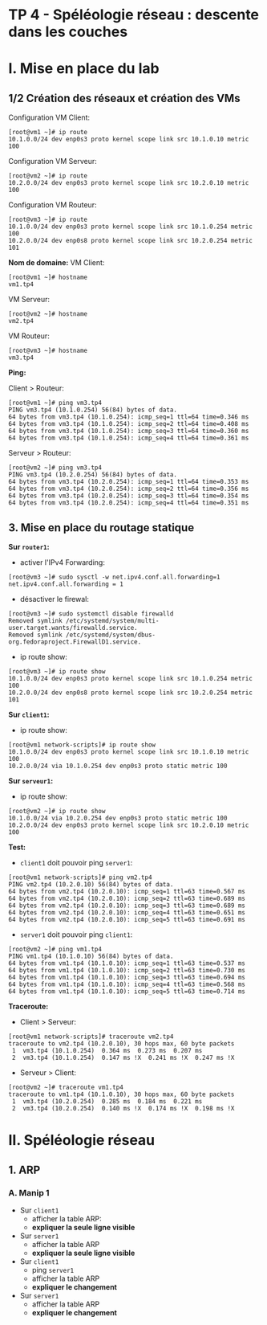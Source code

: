 # TP 4 - Spéléologie réseau : descente dans les couches
# I. Mise en place du lab
## 1/2 Création des réseaux et création des VMs
Configuration VM Client:
```
[root@vm1 ~]# ip route
10.1.0.0/24 dev enp0s3 proto kernel scope link src 10.1.0.10 metric 100
```
Configuration VM Serveur:
```
[root@vm2 ~]# ip route
10.2.0.0/24 dev enp0s3 proto kernel scope link src 10.2.0.10 metric 100
```
Configuration VM Routeur:
```
[root@vm3 ~]# ip route
10.1.0.0/24 dev enp0s3 proto kernel scope link src 10.1.0.254 metric 100
10.2.0.0/24 dev enp0s8 proto kernel scope link src 10.2.0.254 metric 101
```

**Nom de domaine:**
VM Client:
```
[root@vm1 ~]# hostname
vm1.tp4
```
VM Serveur:
```
[root@vm2 ~]# hostname
vm2.tp4
```
VM Routeur:
```
[root@vm3 ~]# hostname
vm3.tp4
```

**Ping:**

Client > Routeur:
```
[root@vm1 ~]# ping vm3.tp4
PING vm3.tp4 (10.1.0.254) 56(84) bytes of data.
64 bytes from vm3.tp4 (10.1.0.254): icmp_seq=1 ttl=64 time=0.346 ms
64 bytes from vm3.tp4 (10.1.0.254): icmp_seq=2 ttl=64 time=0.408 ms
64 bytes from vm3.tp4 (10.1.0.254): icmp_seq=3 ttl=64 time=0.360 ms
64 bytes from vm3.tp4 (10.1.0.254): icmp_seq=4 ttl=64 time=0.361 ms
```
Serveur > Routeur:
```
[root@vm2 ~]# ping vm3.tp4
PING vm3.tp4 (10.2.0.254) 56(84) bytes of data.
64 bytes from vm3.tp4 (10.2.0.254): icmp_seq=1 ttl=64 time=0.353 ms
64 bytes from vm3.tp4 (10.2.0.254): icmp_seq=2 ttl=64 time=0.356 ms
64 bytes from vm3.tp4 (10.2.0.254): icmp_seq=3 ttl=64 time=0.354 ms
64 bytes from vm3.tp4 (10.2.0.254): icmp_seq=4 ttl=64 time=0.351 ms
```
## 3. Mise en place du routage statique
**Sur  `router1`:** 
* activer l'IPv4 Forwarding:
```
[root@vm3 ~]# sudo sysctl -w net.ipv4.conf.all.forwarding=1
net.ipv4.conf.all.forwarding = 1
```
* désactiver le firewal:
```
[root@vm3 ~]# sudo systemctl disable firewalld
Removed symlink /etc/systemd/system/multi-user.target.wants/firewalld.service.
Removed symlink /etc/systemd/system/dbus-org.fedoraproject.FirewallD1.service.
```
* ip route show:
```
[root@vm3 ~]# ip route show
10.1.0.0/24 dev enp0s3 proto kernel scope link src 10.1.0.254 metric 100
10.2.0.0/24 dev enp0s8 proto kernel scope link src 10.2.0.254 metric 101
```

**Sur  `client1`:**
* ip route show:
 ```
[root@vm1 network-scripts]# ip route show
10.1.0.0/24 dev enp0s3 proto kernel scope link src 10.1.0.10 metric 100
10.2.0.0/24 via 10.1.0.254 dev enp0s3 proto static metric 100
```

**Sur  `serveur1`:**
* ip route show:
 ```
[root@vm2 ~]# ip route show
10.1.0.0/24 via 10.2.0.254 dev enp0s3 proto static metric 100
10.2.0.0/24 dev enp0s3 proto kernel scope link src 10.2.0.10 metric 100
```

**Test:**
* `client1`  doit pouvoir ping  `server1`:
```
[root@vm1 network-scripts]# ping vm2.tp4
PING vm2.tp4 (10.2.0.10) 56(84) bytes of data.
64 bytes from vm2.tp4 (10.2.0.10): icmp_seq=1 ttl=63 time=0.567 ms
64 bytes from vm2.tp4 (10.2.0.10): icmp_seq=2 ttl=63 time=0.689 ms
64 bytes from vm2.tp4 (10.2.0.10): icmp_seq=3 ttl=63 time=0.689 ms
64 bytes from vm2.tp4 (10.2.0.10): icmp_seq=4 ttl=63 time=0.651 ms
64 bytes from vm2.tp4 (10.2.0.10): icmp_seq=5 ttl=63 time=0.691 ms
```
* `server1`  doit pouvoir ping  `client1`:
```
[root@vm2 ~]# ping vm1.tp4
PING vm1.tp4 (10.1.0.10) 56(84) bytes of data.
64 bytes from vm1.tp4 (10.1.0.10): icmp_seq=1 ttl=63 time=0.537 ms
64 bytes from vm1.tp4 (10.1.0.10): icmp_seq=2 ttl=63 time=0.730 ms
64 bytes from vm1.tp4 (10.1.0.10): icmp_seq=3 ttl=63 time=0.694 ms
64 bytes from vm1.tp4 (10.1.0.10): icmp_seq=4 ttl=63 time=0.568 ms
64 bytes from vm1.tp4 (10.1.0.10): icmp_seq=5 ttl=63 time=0.714 ms
```
**Traceroute:**
* Client > Serveur:
```
[root@vm1 network-scripts]# traceroute vm2.tp4
traceroute to vm2.tp4 (10.2.0.10), 30 hops max, 60 byte packets
 1  vm3.tp4 (10.1.0.254)  0.364 ms  0.273 ms  0.207 ms
 2  vm3.tp4 (10.1.0.254)  0.147 ms !X  0.241 ms !X  0.247 ms !X
```
* Serveur > Client:
```
[root@vm2 ~]# traceroute vm1.tp4
traceroute to vm1.tp4 (10.1.0.10), 30 hops max, 60 byte packets
 1  vm3.tp4 (10.2.0.254)  0.285 ms  0.184 ms  0.221 ms
 2  vm3.tp4 (10.2.0.254)  0.140 ms !X  0.174 ms !X  0.198 ms !X
```
# II. Spéléologie réseau
## 1. ARP
### **A. Manip 1**

* Sur  `client1`
    * afficher la table ARP:
    -   **expliquer la seule ligne visible**
* Sur  `server1`
    -   afficher la table ARP
    -   **expliquer la seule ligne visible**
* Sur  `client1`
    -   ping  `server1`
    -   afficher la table ARP
    -   **expliquer le changement**
* Sur  `server1`
    -   afficher la table ARP
    -   **expliquer le changement**
<!--stackedit_data:
eyJoaXN0b3J5IjpbLTE4MDk3NTMyMzMsLTMyNjQzMDE2NSwtMT
k2NjcwODg3OSwyMTM2ODA5MjUyLDczMDk5ODExNl19
-->